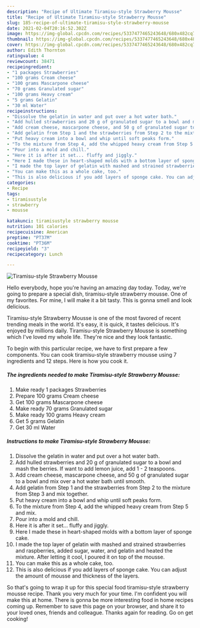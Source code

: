 ```yaml
---
description: "Recipe of Ultimate Tiramisu-style Strawberry Mousse"
title: "Recipe of Ultimate Tiramisu-style Strawberry Mousse"
slug: 185-recipe-of-ultimate-tiramisu-style-strawberry-mousse
date: 2021-02-04T20:16:52.302Z
image: https://img-global.cpcdn.com/recipes/5337477465243648/680x482cq70/tiramisu-style-strawberry-mousse-recipe-main-photo.jpg
thumbnail: https://img-global.cpcdn.com/recipes/5337477465243648/680x482cq70/tiramisu-style-strawberry-mousse-recipe-main-photo.jpg
cover: https://img-global.cpcdn.com/recipes/5337477465243648/680x482cq70/tiramisu-style-strawberry-mousse-recipe-main-photo.jpg
author: Edith Thornton
ratingvalue: 4
reviewcount: 38471
recipeingredient:
- "1 packages Strawberries"
- "100 grams Cream cheese"
- "100 grams Mascarpone cheese"
- "70 grams Granulated sugar"
- "100 grams Heavy cream"
- "5 grams Gelatin"
- "30 ml Water"
recipeinstructions:
- "Dissolve the gelatin in water and put over a hot water bath."
- "Add hulled strawberries and 20 g of granulated sugar to a bowl and mash the berries. If want to add lemon juice, add 1 - 2 teaspoons."
- "Add cream cheese, mascarpone cheese, and 50 g of granulated sugar to a bowl and mix over a hot water bath until smooth."
- "Add gelatin from Step 1 and the strawberries from Step 2 to the mixture from Step 3 and mix together."
- "Put heavy cream into a bowl and whip until soft peaks form."
- "To the mixture from Step 4, add the whipped heavy cream from Step 5 and mix."
- "Pour into a mold and chill."
- "Here it is after it set... fluffy and jiggly."
- "Here I made these in heart-shaped molds with a bottom layer of sponge cake."
- "I made the top layer of gelatin with mashed and strained strawberries and raspberries, added sugar, water, and gelatin and heated the mixture. After letting it cool, I poured it on top of the mousse."
- "You can make this as a whole cake, too."
- "This is also delicious if you add layers of sponge cake. You can adjust the amount of mousse and thickness of the layers."
categories:
- Recipe
tags:
- tiramisustyle
- strawberry
- mousse

katakunci: tiramisustyle strawberry mousse 
nutrition: 101 calories
recipecuisine: American
preptime: "PT37M"
cooktime: "PT36M"
recipeyield: "3"
recipecategory: Lunch

---
```



![Tiramisu-style Strawberry Mousse](https://img-global.cpcdn.com/recipes/5337477465243648/680x482cq70/tiramisu-style-strawberry-mousse-recipe-main-photo.jpg)

Hello everybody, hope you're having an amazing day today. Today, we're going to prepare a special dish, tiramisu-style strawberry mousse. One of my favorites. For mine, I will make it a bit tasty. This is gonna smell and look delicious.



Tiramisu-style Strawberry Mousse is one of the most favored of recent trending meals in the world. It's easy, it is quick, it tastes delicious. It's enjoyed by millions daily. Tiramisu-style Strawberry Mousse is something which I've loved my whole life. They're nice and they look fantastic.


To begin with this particular recipe, we have to first prepare a few components. You can cook tiramisu-style strawberry mousse using 7 ingredients and 12 steps. Here is how you cook it.

<!--inarticleads1-->

##### The ingredients needed to make Tiramisu-style Strawberry Mousse:

1. Make ready 1 packages Strawberries
1. Prepare 100 grams Cream cheese
1. Get 100 grams Mascarpone cheese
1. Make ready 70 grams Granulated sugar
1. Make ready 100 grams Heavy cream
1. Get 5 grams Gelatin
1. Get 30 ml Water




<!--inarticleads2-->

##### Instructions to make Tiramisu-style Strawberry Mousse:

1. Dissolve the gelatin in water and put over a hot water bath.
1. Add hulled strawberries and 20 g of granulated sugar to a bowl and mash the berries. If want to add lemon juice, add 1 - 2 teaspoons.
1. Add cream cheese, mascarpone cheese, and 50 g of granulated sugar to a bowl and mix over a hot water bath until smooth.
1. Add gelatin from Step 1 and the strawberries from Step 2 to the mixture from Step 3 and mix together.
1. Put heavy cream into a bowl and whip until soft peaks form.
1. To the mixture from Step 4, add the whipped heavy cream from Step 5 and mix.
1. Pour into a mold and chill.
1. Here it is after it set... fluffy and jiggly.
1. Here I made these in heart-shaped molds with a bottom layer of sponge cake.
1. I made the top layer of gelatin with mashed and strained strawberries and raspberries, added sugar, water, and gelatin and heated the mixture. After letting it cool, I poured it on top of the mousse.
1. You can make this as a whole cake, too.
1. This is also delicious if you add layers of sponge cake. You can adjust the amount of mousse and thickness of the layers.




So that's going to wrap it up for this special food tiramisu-style strawberry mousse recipe. Thank you very much for your time. I'm confident you will make this at home. There is gonna be more interesting food in home recipes coming up. Remember to save this page on your browser, and share it to your loved ones, friends and colleague. Thanks again for reading. Go on get cooking!
